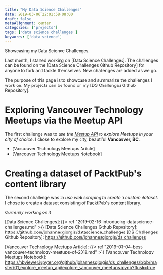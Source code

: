 ```yaml
---
title: "My Data Science Challenges"
date: 2019-03-06T22:01:58-08:00
draft: false
metaAlignment: center
categories: ['projects']
tags: ['data science challenges']
keywords: ['data science']
---
```


Showcasing my Data Science Challenges.

<!--more-->

Last month, I started working on [Data Science Challenges]. The challenges can be found on the [Data Science Challenges Github Repository] for anyone to fork and tackle themselves. New challenges are added as we go.

The purpose of this page is to showcase and summarize the challenges I work on. My projects can be found on my [DS Challenges Github Repository].


# Exploring Vancouver Technology Meetups via the Meetup API

The first challenge was to _use the [Meetup API] to explore Meetups in your city of choice_. I chose to explore my city, beautiful **Vancouver, BC**.

- [Vancouver Technology Meetups Article]
- [Vancouver Technology Meetups Notebook]


# Creating a dataset of PacktPub's content library

The second challenge was _to use web scraping to create a custom dataset_. I chose to create a dataset consisting of [PacktPub]'s content library.

_Currently working on it_


[//]: # (Reference Links)

[Data Science Challenges]: {{< ref "2019-02-16-introducing-datascience-challenges.md" >}}
[Data Science Challenges Github Repository]: https://github.com/johannesgiorgis/datascience_challenges
[DS Challenges Github Repository]: https://github.com/johannesgiorgis/ds_challenges

[Meetup API]: https://www.meetup.com/meetup_api/
[Vancouver Technology Meetups Article]: {{< ref "2019-03-04-best-vancouver-technology-meetups-of-2019.md" >}}
[Vancouver Technology Meetups Notebook]: https://nbviewer.jupyter.org/github/johannesgiorgis/ds_challenges/blob/master/01_explore_meetup_api/explore_vancouver_meetups.ipynb?flush=true

[PacktPub]: https://www.packtpub.com